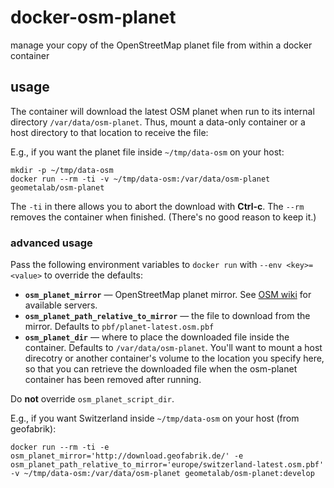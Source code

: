 # docker-osm-planet
manage your copy of the OpenStreetMap planet file from within a docker container

## usage
The container will download the latest OSM planet when run to its internal directory `/var/data/osm-planet`. Thus, mount a data-only container or a host directory to that location to receive the file:

E.g., if you want the planet file inside `~/tmp/data-osm` on your host:
```shell
mkdir -p ~/tmp/data-osm
docker run --rm -ti -v ~/tmp/data-osm:/var/data/osm-planet geometalab/osm-planet
```

The `-ti` in there allows you to abort the download with **Ctrl-c**.
The `--rm` removes the container when finished. (There's no good reason to keep it.)

### advanced usage
Pass the following environment variables to `docker run` with `--env <key>=<value>` to override the defaults:
* **`osm_planet_mirror`** &mdash; OpenStreetMap planet mirror. See [OSM wiki](http://wiki.openstreetmap.org/wiki/Planet.osm#Planet.osm_mirrors) for available servers.
* **`osm_planet_path_relative_to_mirror`** &mdash; the file to download from the mirror. Defaults to `pbf/planet-latest.osm.pbf`
* **`osm_planet_dir`** &mdash; where to place the downloaded file inside the container. Defaults to `/var/data/osm-planet`. You'll want to mount a host direcotry or another container's volume to the location you specify here, so that you can retrieve the downloaded file when the osm-planet container has been removed after running.

Do **not** override `osm_planet_script_dir`.

E.g., if you want Switzerland inside `~/tmp/data-osm` on your host (from geofabrik):
```shell
docker run --rm -ti -e osm_planet_mirror='http://download.geofabrik.de/' -e osm_planet_path_relative_to_mirror='europe/switzerland-latest.osm.pbf' -v ~/tmp/data-osm:/var/data/osm-planet geometalab/osm-planet:develop
```
